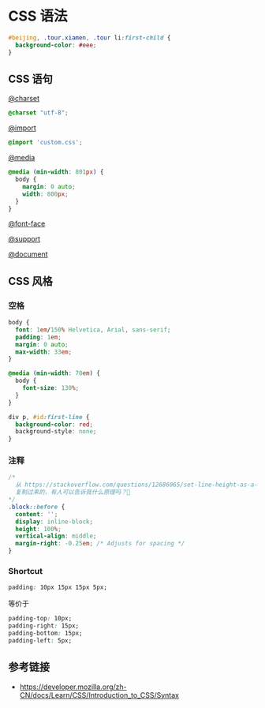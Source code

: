 # CSS 语法

```css
#beijing, .tour.xiamen, .tour li:first-child {
  background-color: #eee;
}
```

## CSS 语句
[@charset](https://developer.mozilla.org/zh-CN/docs/Web/CSS/@charset)
```css
@charset "utf-8";
```

[@import](https://developer.mozilla.org/zh-CN/docs/Web/CSS/@import)
```css
@import 'custom.css';
```
[@media](https://developer.mozilla.org/zh-CN/docs/Web/CSS/@media)
```css
@media (min-width: 801px) {
  body {
    margin: 0 auto;
    width: 800px;
  }
}
```
[@font-face](https://developer.mozilla.org/zh-CN/docs/Web/CSS/@font-face)

[@support](https://developer.mozilla.org/zh-CN/docs/Web/CSS/@supports)

[@document](https://developer.mozilla.org/zh-CN/docs/Web/CSS/@document)

## CSS 风格
### 空格
```css
body {
  font: 1em/150% Helvetica, Arial, sans-serif;
  padding: 1em;
  margin: 0 auto;
  max-width: 33em;
}

@media (min-width: 70em) {
  body {
    font-size: 130%;
  }
}

div p, #id:first-line {
  background-color: red;
  background-style: none;
}
```

### 注释
```css
/* 
  从 https://stackoverflow.com/questions/12686065/set-line-height-as-a-percentage-relative-to-the-parent-element
  复制过来的，有人可以告诉我什么原理吗？🤔
*/
.block::before {
  content: '';
  display: inline-block;
  height: 100%;
  vertical-align: middle;
  margin-right: -0.25em; /* Adjusts for spacing */
}
```
### Shortcut
```css
padding: 10px 15px 15px 5px;
```
等价于
```css
padding-top: 10px;
padding-right: 15px;
padding-bottom: 15px;
padding-left: 5px;
```

## 参考链接
* https://developer.mozilla.org/zh-CN/docs/Learn/CSS/Introduction_to_CSS/Syntax
